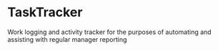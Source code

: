 # TaskTracker
Work logging and activity tracker for the purposes of automating and assisting with regular manager reporting
